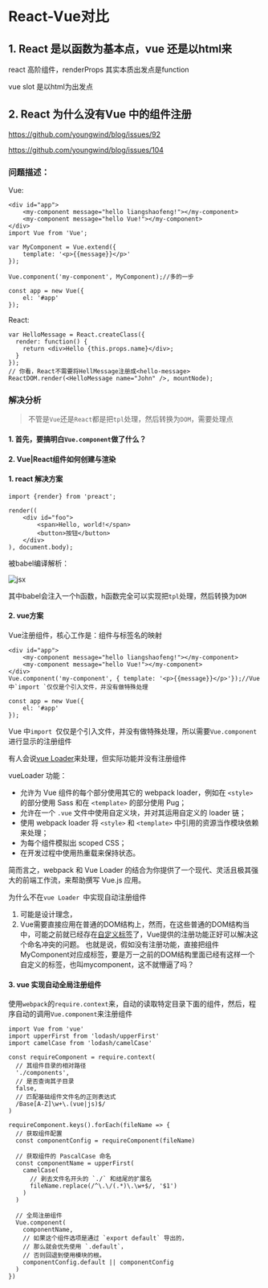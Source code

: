 # React-Vue对比

## 1. React 是以函数为基本点，vue 还是以html来

react 高阶组件，renderProps 其实本质出发点是function

vue slot 是以html为出发点











## 2. React 为什么没有Vue 中的组件注册

https://github.com/youngwind/blog/issues/92

https://github.com/youngwind/blog/issues/104

### 问题描述：

Vue:

```vue
<div id="app">
    <my-component message="hello liangshaofeng!"></my-component>
    <my-component message="hello Vue!"></my-component>
</div>
import Vue from 'Vue';

var MyComponent = Vue.extend({
    template: '<p>{{message}}</p>'
});

Vue.component('my-component', MyComponent);//多的一步

const app = new Vue({
    el: '#app'
});
```

React:

```react
var HelloMessage = React.createClass({
  render: function() {
    return <div>Hello {this.props.name}</div>;
  }
});
// 你看，React不需要将HellMessage注册成<hello-message>
ReactDOM.render(<HelloMessage name="John" />, mountNode);
```



### 解决分析

> 不管是`Vue`还是`React`都是把`tpl`处理，然后转换为`DOM`，需要处理点

#### 1. 首先，要搞明白`Vue.component`做了什么？





#### 2. Vue|React组件如何创建与渲染





#### 1. react 解决方案

```react
import {render} from 'preact';

render((
    <div id="foo">
        <span>Hello, world!</span>
        <button>按钮</button>
    </div>
), document.body);
```

被babel编译解析：

![jsx](/Users/didi/git/blog/知识体系梳理/assets/60cc7362-4132-11e7-8279-edc3f52fe814.png)

其中babel会注入一个h函数，h函数完全可以实现把`tpl`处理，然后转换为`DOM`



#### 2. vue方案

Vue注册组件，核心工作是：组件与标签名的映射

```vue
<div id="app">
    <my-component message="hello liangshaofeng!"></my-component>
    <my-component message="hello Vue!"></my-component>
</div>
Vue.component('my-component', { template: '<p>{{message}}</p>'});//Vue 中`import `仅仅是个引入文件，并没有做特殊处理

const app = new Vue({
    el: '#app'
});
```

Vue 中`import `仅仅是个引入文件，并没有做特殊处理，所以需要`Vue.component`进行显示的注册组件

有人会说[vue Loader](https://vue-loader.vuejs.org/zh/)来处理，但实际功能并没有注册组件



vueLoader 功能：

- 允许为 Vue 组件的每个部分使用其它的 webpack loader，例如在 `<style>` 的部分使用 Sass 和在 `<template>` 的部分使用 Pug；
- 允许在一个 `.vue` 文件中使用自定义块，并对其运用自定义的 loader 链；
- 使用 webpack loader 将 `<style>` 和 `<template>` 中引用的资源当作模块依赖来处理；
- 为每个组件模拟出 scoped CSS；
- 在开发过程中使用热重载来保持状态。

简而言之，webpack 和 Vue Loader 的结合为你提供了一个现代、灵活且极其强大的前端工作流，来帮助撰写 Vue.js 应用。

为什么不在`vue Loader `中实现自动注册组件

1. 可能是设计理念，
2. Vue需要直接应用在普通的DOM结构上，然而，在这些普通的DOM结构当中，可能之前就已经存在[自定义标签](http://www.cnblogs.com/rubylouvre/p/3307413.html)了，Vue提供的注册功能正好可以解决这个命名冲突的问题。
   也就是说，假如没有注册功能，直接把组件MyComponent对应成标签，要是万一之前的DOM结构里面已经有这样一个自定义的标签，也叫mycomponent，这不就懵逼了吗？



#### 3. vue 实现自动全局注册组件

使用`webpack`的`require.context`来，自动的读取特定目录下面的组件，然后，程序自动的调用`Vue.component`来注册组件

```vue
import Vue from 'vue'
import upperFirst from 'lodash/upperFirst'
import camelCase from 'lodash/camelCase'

const requireComponent = require.context(
  // 其组件目录的相对路径
  './components',
  // 是否查询其子目录
  false,
  // 匹配基础组件文件名的正则表达式
  /Base[A-Z]\w+\.(vue|js)$/
)

requireComponent.keys().forEach(fileName => {
  // 获取组件配置
  const componentConfig = requireComponent(fileName)

  // 获取组件的 PascalCase 命名
  const componentName = upperFirst(
    camelCase(
      // 剥去文件名开头的 `./` 和结尾的扩展名
      fileName.replace(/^\.\/(.*)\.\w+$/, '$1')
    )
  )

  // 全局注册组件
  Vue.component(
    componentName,
    // 如果这个组件选项是通过 `export default` 导出的，
    // 那么就会优先使用 `.default`，
    // 否则回退到使用模块的根。
    componentConfig.default || componentConfig
  )
})

```



